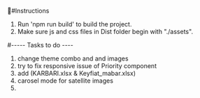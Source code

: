 #َInstructions

1. Run 'npm run build' to build the project.
2. Make sure js and css files in Dist folder begin with "./assets".

#----- Tasks to do ----

1. change theme combo and and images
2. try to fix responsive issue of Priority component
3. add (KARBARI.xlsx & Keyfiat_mabar.xlsx)
4. carosel mode for satellite images
5.
